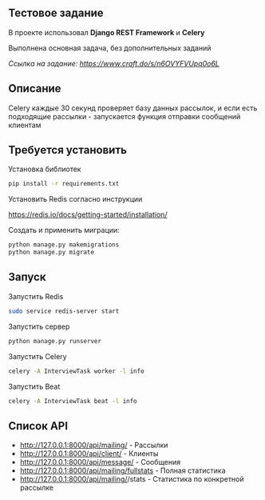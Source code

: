 ## Тестовое задание
В проекте использовал **Django REST Framework** и **Celery**

Выполнена основная задача, без дополнительных заданий 

*Ссылка на задание: https://www.craft.do/s/n6OVYFVUpq0o6L*

## Описание
Celery каждые 30 секунд проверяет базу данных рассылок, и если есть подходящие рассылки - запускается функция отправки сообщений клиентам

## Требуется установить

Установка библиотек
```bash
pip install -r requirements.txt
```
Установить Redis согласно инструкции

https://redis.io/docs/getting-started/installation/

Создать и применить миграции:
```bash
python manage.py makemigrations
python manage.py migrate
```
## Запуск

Запустить Redis
```bash
sudo service redis-server start
```
Запустить сервер
```bash
python manage.py runserver
```
Запустить Celery
```bash
celery -A InterviewTask worker -l info
```
Запустить Beat
```bash
celery -A InterviewTask beat -l info
```

## Список API

* http://127.0.0.1:8000/api/mailing/ - Рассылки
* http://127.0.0.1:8000/api/client/ - Клиенты
* http://127.0.0.1:8000/api/message/ - Сообщения
* http://127.0.0.1:8000/api/mailing/fullstats - Полная статистика
* http://127.0.0.1:8000/api/mailing/<id>/stats - Статистика по конкретной рассылке
